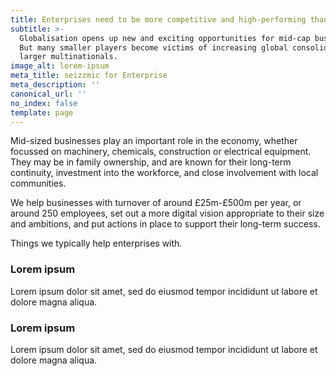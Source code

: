 ```yaml
---
title: Enterprises need to be more competitive and high-performing than ever before
subtitle: >-
  Globalisation opens up new and exciting opportunities for mid-cap businesses.
  But many smaller players become victims of increasing global consolidation by
  larger multinationals.
image_alt: lorem-ipsum
meta_title: seizzmic for Enterprise
meta_description: ''
canonical_url: ''
no_index: false
template: page
---
```

Mid-sized businesses play an important role in the economy, whether focussed on machinery, chemicals, construction or electrical equipment. They may be in family ownership, and are known for their long-term continuity, investment into the workforce, and close involvement with local communities.

We help businesses with turnover of around £25m-£500m per year, or around 250 employees, set out a more digital vision appropriate to their size and ambitions, and put actions in place to support their long-term success.

Things we typically help enterprises with.

### Lorem ipsum

Lorem ipsum dolor sit amet, sed do eiusmod tempor incididunt ut labore et dolore magna aliqua.

### Lorem ipsum

Lorem ipsum dolor sit amet, sed do eiusmod tempor incididunt ut labore et dolore magna aliqua.
